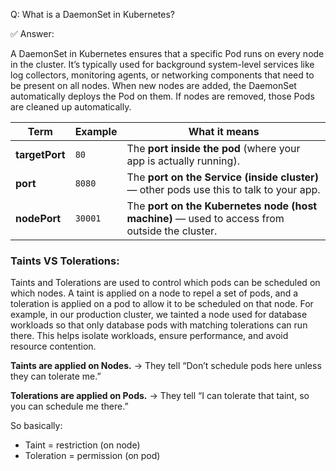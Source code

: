 Q: What is a DaemonSet in Kubernetes?

✅ Answer:

A DaemonSet in Kubernetes ensures that a specific Pod runs on every node in the cluster. It’s typically used for background system-level services like log collectors, monitoring agents, or networking components that need to be present on all nodes. When new nodes are added, the DaemonSet automatically deploys the Pod on them. If nodes are removed, those Pods are cleaned up automatically.


| Term           | Example | What it means                                                                                 |
| -------------- | ------- | --------------------------------------------------------------------------------------------- |
| **targetPort** | `80`    | The **port inside the pod** (where your app is actually running).                             |
| **port**       | `8080`  | The **port on the Service (inside cluster)** — other pods use this to talk to your app.       |
| **nodePort**   | `30001` | The **port on the Kubernetes node (host machine)** — used to access from outside the cluster. |



### Taints VS Tolerations: 

Taints and Tolerations are used to control which pods can be scheduled on which nodes. A taint is applied on a node to repel a set of pods, and a toleration is applied on a pod to allow it to be scheduled on that node.
For example, in our production cluster, we tainted a node used for database workloads so that only database pods with matching tolerations can run there.
This helps isolate workloads, ensure performance, and avoid resource contention.


**Taints are applied on Nodes.**
→ They tell “Don’t schedule pods here unless they can tolerate me.”

**Tolerations are applied on Pods.**
→ They tell “I can tolerate that taint, so you can schedule me there.”

So basically:

* Taint = restriction (on node)
* Toleration = permission (on pod)